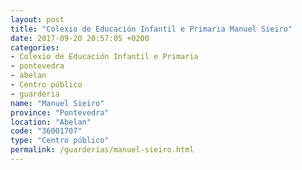 ```yaml
---
layout: post
title: "Colexio de Educación Infantil e Primaria Manuel Sieiro"
date: 2017-09-20 20:57:05 +0200
categories:
- Colexio de Educación Infantil e Primaria
- pontevedra
- abelan
- Centro público
- guarderia
name: "Manuel Sieiro"
province: "Pontevedra"
location: "Abelan"
code: "36001707"
type: "Centro público"
permalink: /guarderias/manuel-sieiro.html
---
```

